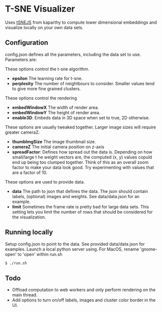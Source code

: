 # T-SNE Visualizer
Uses <a href="https://github.com/karpathy/tsnejs">tSNEJS</a> from kaparthy to compute lower dimensional embeddings and visualize locally on your own data sets.

## Configuration
config.json defines all the parameters, including the data set to use. Parameters are:

These options control the t-sne algorithm.
- **epsilon** The learning rate for t-sne.
- **perplexity** The number of neightbours to consider. Smaller values tend to give more fine grained clusters.

These options control the rendering
- **embedWindowX** The width of render area.
- **embedWindowY** The height of render area.
- **enable3D**: Embeds data in 3D space when set to true, 2D otherwise.

These options are usually tweaked together. Larger image sizes will require greater cameraZ. 
- **thumbImgSize** The image thumbnail size.
- **cameraZ** The initial camera position on z-axis
- **spreadFactor**: Defines how spread out the data is. Depending on how small/large t he weight vectors are, the computed (x, y) values copuld end up being too clumped together. Think of this as an overall zoom factor to make your data look good. Try experimenting with values that are a factor of 10.

These options are used to provide data.
- **data** The path to json that defines the data. The json should contain labels, (optional) images and weights. See data/data.json for an example.
- **limit** Sometimes the frame rate is pretty bad for large data sets. This setting lets you limit the number of rows that should be considered for the visualization.

## Running locally
Setup config.json to point to the data. See provided data/data.json for examples. Launch a local python server using. For MacOS, rename 'gnome-open' to 'open' within run.sh
```sh
$ ./run.sh
```

## Todo
- Offload computation to web workers and only perform rendering on the main thread.
- Add options to turn on/off labels, images and cluster color border in the UI.
